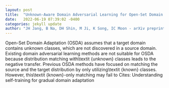 ```yaml
---
layout: post
title:  "Unknown-Aware Domain Adversarial Learning for Open-Set Domain Adaptation"
date:   2022-06-19 07:39:02 -0400
categories: jekyll update
author: "JH Jang, B Na, DH Shin, M Ji, K Song, IC Moon - arXiv preprint arXiv:2206.07551, 2022"
---
```

Open-Set Domain Adaptation (OSDA) assumes that a target domain contains unknown classes, which are not discovered in a source domain. Existing domain adversarial learning methods are not suitable for OSDA because distribution matching with\textit {unknown} classes leads to the negative transfer. Previous OSDA methods have focused on matching the source and the target distribution by only utilizing\textit {known} classes. However, this\textit {known}-only matching may fail to  Cites: Understanding self-training for gradual domain adaptation